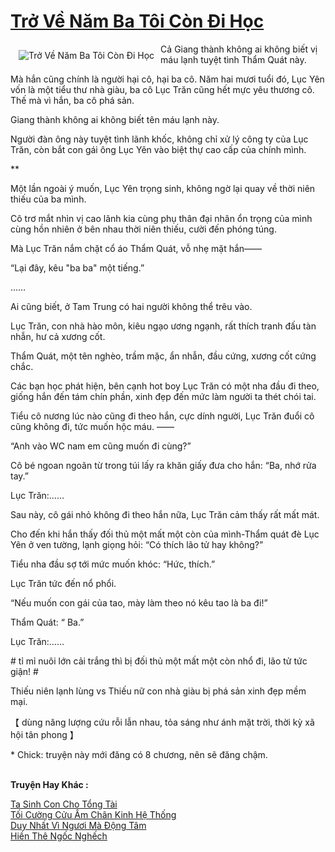 <a href="https://utruyen.com/truyen/tro-ve-nam-ba-toi-con-di-hoc/20600/" title="Trở Về Năm Ba Tôi Còn Đi Học"><h1>Trở Về Năm Ba Tôi Còn Đi Học</h1></a><div style="display:table"><img align="right" style="float: left; padding: 10px;" src="https://utruyen.com/images/story/200x260/tro-ve-nam-ba-toi-con-di-hoc.jpg" alt="Trở Về Năm Ba Tôi Còn Đi Học">Cả Giang thành không ai không biết vị máu lạnh tuyệt tình Thẩm Quát này.<p></p>Mà hắn cũng chính là người hại cô, hại ba cô. Năm hai mươi tuổi đó, Lục Yên vốn là một tiểu thư nhà giàu, ba cô Lục Trăn cũng hết mực yêu thương cô. Thế mà vì hắn, ba cô phá sản.<p></p>Giang thành không ai không biết tên máu lạnh này.<p></p>Người đàn ông này tuyệt tình lãnh khốc, không chỉ xử lý công ty của Lục Trăn, còn bắt con gái ông Lục Yên vào biệt thự cao cấp của chính mình.<p></p>**<p></p>Một lần ngoài ý muốn, Lục Yên trọng sinh, không ngờ lại quay về thời niên thiếu của ba mình.<p></p>Cô trơ mắt nhìn vị cao lãnh kia cùng phụ thân đại nhân ổn trọng của mình cùng hồn nhiên ở bên nhau thời niên thiếu, cười đến phóng túng.<p></p>Mà Lục Trăn nắm chặt cổ áo Thẩm Quát, vỗ nhẹ mặt hắn——<p></p>“Lại đây, kêu "ba ba" một tiếng.”<p></p>……<p></p>Ai cũng biết, ở Tam Trung có hai người không thể trêu vào.<p></p>Lục Trăn, con nhà hào môn, kiêu ngạo ương ngạnh, rất thích tranh đấu tàn nhẫn, hư cả xương cốt.<p></p>Thẩm Quát, một tên nghèo, trầm mặc, ẩn nhẫn, đầu cứng, xương cốt cứng chắc.<p></p>Các bạn học phát hiện, bên cạnh hot boy Lục Trăn có một nha đầu đi theo, giống hắn đến tám chín phần, xinh đẹp đến mức làm người ta thét chói tai.<p></p>Tiểu cô nương lúc nào cũng đi theo hắn, cực dính người, Lục Trăn đuổi cô cũng không đi, tức muốn hộc máu. ——<p></p>“Anh vào WC nam em cũng muốn đi cùng?”<p></p>Cô bé ngoan ngoãn từ trong túi lấy ra khăn giấy đưa cho hắn: “Ba, nhớ rửa tay.”<p></p>Lục Trăn:……<p></p>Sau này, cô gái nhỏ không đi theo hắn nữa, Lục Trăn cảm thấy rất mất mát.<p></p>Cho đến khi hắn thấy đối thủ một mất một còn của mình-Thẩm quát đè Lục Yên ở ven tường, lạnh giọng hỏi: “Có thích lão tử hay không?”<p></p>Tiểu nha đầu sợ tới mức muốn khóc: “Hức, thích.”<p></p>Lục Trăn tức đến nổ phổi.<p></p>“Nếu muốn con gái của tao, mày làm theo nó kêu tao là ba đi!”<p></p>Thẩm Quát: “ Ba.”<p></p>Lục Trăn:……<p></p># tỉ mỉ nuôi lớn cải trắng thì bị đối thủ một mất một còn nhổ đi, lão tử tức giận! #<p></p>Thiếu niên lạnh lùng vs Thiếu nữ con nhà giàu bị phá sản xinh đẹp mềm mại.<p></p>【 dùng năng lượng cứu rỗi lẫn nhau, tỏa sáng như ánh mặt trời, thời kỳ xã hội tân phong 】<p></p>* Chick: truyện này mới đăng có 8 chương, nên sẽ đăng chậm.</div><p><br><b>Truyện Hay Khác :</b></p><a href="https://utruyen.com/truyen/ta-sinh-con-cho-tong-tai/19207/" alt="Ta Sinh Con Cho Tổng Tài">Ta Sinh Con Cho Tổng Tài</a><br/><a href="https://github.com/quanluxury/ngontinhhot/tree/master/truyenhay/19105/" alt="Tối Cường Cửu Âm Chân Kinh Hệ Thống">Tối Cường Cửu Âm Chân Kinh Hệ Thống</a><br/><a href="https://github.com/quanluxury/ngontinhhot/tree/master/truyenhay/19080/" alt="Duy Nhất Vì Ngươi Mà Động Tâm">Duy Nhất Vì Ngươi Mà Động Tâm</a><br/><a href="https://github.com/quanluxury/ngontinhhot/tree/master/truyenhay/20433/" alt="Hiền Thê Ngốc Nghếch">Hiền Thê Ngốc Nghếch</a><br/>